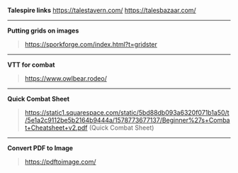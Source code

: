 
**Talespire links**
https://talestavern.com/
https://talesbazaar.com/

---
**Putting grids on images**
> https://sporkforge.com/index.html?t=gridster

---
**VTT for combat**
> https://www.owlbear.rodeo/

---
**Quick Combat Sheet**
> https://static1.squarespace.com/static/5bd88db093a6320f071b1a50/t/5e1a2c9112be5b2164b9444a/1578773677137/Beginner%27s+Combat+Cheatsheet+v2.pdf (Quick Combat Sheet)

---
**Convert PDF to Image**
> https://pdftoimage.com/



